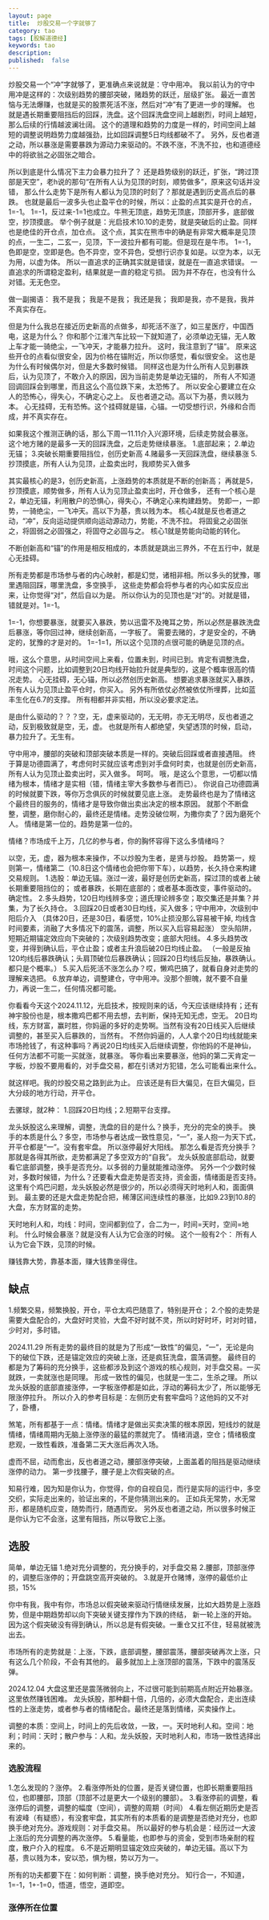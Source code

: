 ```yaml
---
layout: page
title:  炒股交易一个字就够了
category: tao
tags: [股解道德经]
keywords: tao
description:
published:  false
---
```


炒股交易一个“冲”字就够了，更准确点来说就是：守中用冲。
我以前认为的守中用冲是这样的：次级别趋势的腰部突破，赌趋势的跃迁，层级扩张。
最近一直苦恼与无法爆赚，也就是买的股票死活不涨，然后对“冲”有了更进一步的理解。
也就是遇长期重要阻挡后的回踩，洗盘。这个回踩洗盘空间上越剧烈，时间上越短，那么后续的行情越波澜壮阔。
这个的道理和趋势的力度是一样的，时间空间上越短的调整说明趋势力度越强劲，比如回踩调整5日均线都破不了。
另外，反也者道之动，所以暴涨是需要暴跌为源动力来驱动的。不跌不涨，不洗不拉，也和道德经中的将欲翁之必固张之暗合。

所以到底是什么情况下主力会暴力拉升了？
还是趋势级别的跃迁，扩张，“跨过顶部是天空”，老h说的那句“在所有人认为见顶的时刻，顺势做多”，原来这句话并没错，
那么什么走势下是所有人都认为见顶的时刻了？那就是遇到历史高点后的暴跌。
也就是最后一波多头也止盈平仓的时候，所以：止盈的点其实是开仓的点，1=-1。
1=-1，反过来-1=1也成立。牛熊无顶底，趋势无顶底，顶部开多，底部做空，抄顶摸底。
举个例子就是：光启技术10.10的走势，就是突破后的止盈。同样也是绝佳的开仓点，加仓点。
这个点，其实在熊市中的确是有非常大概率是见顶的点，一生二，二玄一，见顶，下一波拉升都有可能。但是现在是牛市。
1=-1，色即是空，空即是色。色不异空，空不异色，受想行识亦复如是。以空为本，以无为用，以虚为体。
所以一直追求的正确其实就是错误，就是在一直追求错误。
一直追求的所谓稳定盈利，结果就是一直的稳定亏损。
因为并不存在，也没有什么对错。无无色空。

做一副揭语：
我不是我；
我是不是我；
我还是我；
我即是我，亦不是我，我并不真实存在。

但是为什么我总在接近历史新高的点做多，却死活不涨了，如三星医疗，中国西电，这是为什么？
你和那个江淮汽车比较一下就知道了，必须单边无锚，无人敢上车才能一骑绝尘，一飞冲天，才能暴力拉升。
这时，我注意到了“锚”。
原来这些开仓的点看似很安全，因为价格在锚附近，所以你感觉，看似很安全。
这也是为什么有时候偶尔对，但是大多数时候错。
同样这也是为什么所有人见到暴跌后，认为见顶了，不敢介入的原因，因为当前走势是单边无锚的，
所有人不知道回调回踩会到哪里，而且这么个高位跌下来，太恐怖了。
所以安全心要建立在众人的恐怖心，得失心，不确定心之上。
反也者道之动。高以下为基，贵以贱为本。
心无挂碍，无有恐怖。这个挂碍就是锚，心锚。一切受想行识，外缘和合而成，并不真实存在。

如果我这个推测正确的话，那么下周一11.11介入兴源环境，后续走势就会暴涨。
这个地方赌的是最多一天的回踩洗盘，之后走势继续暴涨。
1.底部起来；
2.单边无锚；
3.突破长期重要阻挡位，创历史新高
4.赌最多一天回踩洗盘，继续暴涨
5.抄顶摸底，所有人认为见顶，止盈卖出时，我顺势买入做多

其实最核心的是3，创历史新高，上涨趋势的本质就是不断的创新高；
再就是5，抄顶摸底，顺势做多，所有人认为见顶止盈卖出时，开仓做多，
还有一个核心是2，单边无锚，利用散户的恐惧心，得失心，不确定心来构建趋势。
势即一，一即势，一骑绝尘，一飞冲天。高以下为基，贵以贱为本。
核心4就是反也者道之动，“冲”，反向运动提供顺向运动源动力，势能，不洗不拉。
将固瓮之必固张之，将固弱之必固强之，将固夺之必固与之。
核心1就是势能向动能的转化。

不断创新高和“锚”的作用是相反相成的，本质就是跳出三界外，不在五行中，就是心无挂碍。

所有走势都是市场参与者的内心映射，都是幻觉，诸相非相。所以多头的犹豫，哪里遇阻回踩，哪里洗盘，多空换手，
这些走势都会将参与者的内心如实反应出来，让你觉得“对”，然后自以为是。
所以你认为的见顶也是“对”的。对就是错，错就是对。1=-1。

1=-1，你想要暴涨，就要买入暴跌，势以迅雷不及掩耳之势，所以必然是暴跌洗盘后暴涨，等你回过神，继续创新高，一字板了。
需要去赌的，才是安全的，不确定的，犹豫的才是对的。
1=-1=1，所以这个见顶的点很可能的确是见顶的点。

哦，这么个意思，从时间空间上来看，位置未到，时间已到。肯定有调整洗盘，
时间这个问题，比如调整到20日均线开始拉升就是典型的，这是个概率很高的情况走势。
心无挂碍，无心锚，所以必然创历史新高。
想要追求暴涨就买入暴跌，所有人认为见顶止盈平仓时，你买入。
另外有所依仗必然被依仗所埋葬，比如蓝丰生化在6.7的支撑。
所有相都并非实相，所以没必要求定法。

是由什么驱动的？？？空，无，虚来驱动的，无无明，亦无无明尽，反也者道之动，反到极致就是空，无，虚。
也就是所有人都绝望，失望透顶的时候，启动，暴力拉升了。无生有。

守中用冲，腰部的突破和顶部突破本质是一样的。突破后回踩或者直接遇阻。
终于算是功德圆满了，考虑何时买就应该考虑到对手盘何时卖，也就是创历史新高，所有人认为见顶止盈卖出时，买入做多。
呵呵。
哦，是这么个意思，一切都以情绪为根本，情绪才是实相（错，情绪主宰大多数参与者而已）。
你说自己功德圆满的时候就要下跌，等你万念俱灰的时候就要见底上涨。
走势最终也是为了情绪这个最终目的服务的，情绪才是导致你做出卖出决定的根本原因。
就那个不断盘整，调整，磨你耐心的，最终还是情绪。走势没破位啊，为撒你卖了？因为磨死个人。
情绪是第一位的。趋势是第一位的。

情绪？市场成千上万，几亿的参与者，你的胸怀容得下这么多情绪吗？

以空，无，虚，器为根本来操作，不以炒股为生者，是贤与炒股。
趋势第一，规则第一，情绪第二（10.8日这个情绪也会把你带下车），以趋势，长久持仓来构建交易规则。
1.选股：单边无锚。涨过一波，最好是创历史新高，探过顶的或者上破长期重要阻挡位的；
或者暴跌，长期在底部的；或者基本面改变，事件驱动的。确定性。
2.多头趋势，120日均线辨多空；道氏理论辨多空；取交集还是并集？并集，为了长久持仓。
3.回踩20日或者30日均线，买入做多；守中用冲，次级别中阳后介入
（具体20日，还是30日，看感觉，10%止损没那么容易被干掉,
均线含时间要素，消融了大多情况下的震荡，调整，所以买入后容易起涨）
空头陷阱，短期近期锚定效应向下突破的；次级别趋势改变；底部大阳线。
4.多头趋势改变，并得到确认后，平仓止盈；或者主升浪后破20日均线止盈。
（一般是反抽120均线后暴跌确认；头肩顶破位后暴跌确认；回踩20日均线后反抽，暴跌确认。
都只是个概率。）
5.买入后死活不涨怎么办？哎，懒鸡巴搞了，就看自身对走势的理解来选把。
6.放弃单边，调整建仓，守中用冲。没那个胆魄，就不要不自量力，再说一生二，任何情况都可能。

你看看今天这个2024.11.12，光启技术，按规则来的话，今天应该继续持有；还有神宇股份也是，根本撒鸡巴都不用去想，去判断，保持无知无虑，空无。
20日均线，东方财富，赢时胜，你妈逼的多好的走势啊。当然有没有20日线买入后继续调整的，甚至买入后暴跌的，当然有。
不然你妈逼的，人人拿个20日均线就能来市场抢钱了，有这种事吗？再说20日均线买入后继续调整，你他妈的不是神仙，任何方法都不可能一买就涨，就暴涨。
等你看出来要暴涨，他妈的第二天肯定一字板，炒股不要用看的，对手盘交易，都在引诱对方犯错，怎么可能看出来什么。

就这样吧。我的炒股交易之路到此为止。
应该还是有巨大偏见，在巨大偏见，巨大分歧的地方行动，开平仓。

去骡球，就2种：
1.回踩20日均线；2.短期平台支撑。

龙头妖股这么来理解，调整，洗盘的目的是什么？换手，充分的完全的换手。 
换手的本质是什么？多空，市场参与者达成一致性意见，“一”，圣人抱一为天下式，开平仓都是“一”。没有套牢盘。
所以涨停最好大阳线。
那怎么看是否充分换手？那就是各得其所欲，走势都满足了多空双方的“自我”。
龙头妖股底部启动，就要看它底部调整，换手是否充分。以多弱的力量就能推动涨停。
另外一个少数时候对，多数时候错，为什么？还要看大盘走势是否支持，资金面，情绪面是否支持。
这里有个鸡巴问题，龙头妖股必然是很少的，所以必须得天时地利人和，面面俱到。
最主要的还是大盘走势配合把，稀薄区间连续性的暴涨，比如9.23到10.8的大盘，东方财富的走势。

天时地利人和，均线：时间，空间都到位了，合二为一，时间=天时，空间=地利。
什么时候会暴涨？就是没有人认为它会涨的时候。
这个一般有2个：
所有人认为它会下跌，见顶的时候。


赚钱靠大势，靠基本面，赚大钱靠坐得住。
## 缺点
1.频繁交易，频繁换股，开仓，平仓太鸡巴随意了，特别是开仓；
2.个股的走势是需要大盘配合的，大盘好时灵验，大盘不好时就不灵，所以时好时坏，时对时错，少时对，多时错。

2024.11.29 
所有走势的最终目的就是为了形成“一致性”的偏见，“一”，无论是向下的破位下跌，还是锚定效应的突破上涨，还是疯狂洗盘，震荡调整。
最终目的都是为了筹码的充分换手，这些都涉及到这个游戏的核心规则，对手盘交易。一买就跌，一卖就涨也是同理。
形成一致性的偏见，也就是一生二，生杀之理。
所以龙头妖股的底部直接涨停，一字板涨停都是如此，浮动的筹码太少了，所以能够无限涨停拉升。
所以介入的参考目标是：左侧历史有套牢盘吗？这他妈的又不对了，卧槽，

煞笔，所有都基于一点：情绪。情绪才是做出买卖决策的根本原因，短线炒的就是情绪，情绪周期内无脑上涨停涨的最猛的票就完了。
情绪消退，空仓；情绪极度悲观，一致性看跌，准备第二天大涨后再次入场。

虚而不屈，动而愈出，反也者道之动，腰部涨停突破，上面盖着的阻挡是驱动继续涨停的动力。
第一步找腰子，腰子是上次假突破的点。

知易行难，因为知是你认为，你觉得，你的自视自见，而行是实际的运行中，多空交织，实际走出来的，验证出来的，不是你猜测出来的。
正如兵无常势，水无常形，都是随机应变，随势而行，随遇而安。
另外反也者道之动，所以很多时候正是你认为它不会涨，这里有阻挡，所以导致它上涨。

## 选股
简单，单边无锚
1.绝对充分调整的，充分换手的，对手盘交易
2.腰部，顶部涨停的，调整后涨停的；开盘跳空高开突破的。
3.就是开仓赌博，涨停的最低价止损，15%

你中有我，我中有你，市场总以假突破来驱动行情继续发展，比如大趋势是上涨趋势，但是中期趋势却以向下突破关键支撑作为下跌的终结，
新一轮上涨的开始。因为这个假突破没有得到确认，所以总是有假突破。一重仓又扛不住，轻易就被洗出去。

市场所有的走势就是：上涨，下跌，底部调整，腰部震荡，腰部突破再次上涨，只有这么几个阶段，不会有其他的。
最多就加上上涨顶部的震荡，下跌中的震荡反弹。

2024.12.04 大盘这里还是震荡微弱向上，不过很可能到前期高点附近开始暴涨。这里依然赚钱困难。
龙头妖股，那种翻十倍，几倍的，必须大盘配合，走出连续性的上涨走势，或者参与者的情绪配合。最终还是落到情绪，买卖操作上。

调整的本质：空间上，时间上的先后收敛，一致，一。天时地利人和。空间：地利；时间：天时；散户参与：人和。龙头妖股，天时地利人和，市场一致性选择出来的。
### 选股流程
1.怎么发现的？涨停。
2.看涨停所处的位置，是否关键位置，也即长期重要阻挡位，也即腰部，顶部（顶部不过是更大一个级别的腰部）。
3.看涨停前的调整，看涨停后的调整，调整的幅度（空间），调整的周期（时间）
4.看左侧近期历史是否有波峰（有疑惑），有没套牢盘，其实所有的本质看的是调整是否绝对充分，也即换手绝对充分。游戏规则：对手盘交易。
所以最好的参与机会是：经历过一大波上涨后的充分调整的再次涨停。
5.看量能，也即参与的资金，受到市场亲耐的程度，散户介入的程度。
6.不是近期明显锚定效应突破的，单边无锚。高以下为基，贵以贱为本，安以恐，惧为根，势以万为一。

所有的功夫都要下在：如何判断：调整，换手绝对充分。
知行合一，不知道，1=-1，1+-1=0，悟道，悟空，道即空。
### 涨停所在位置
